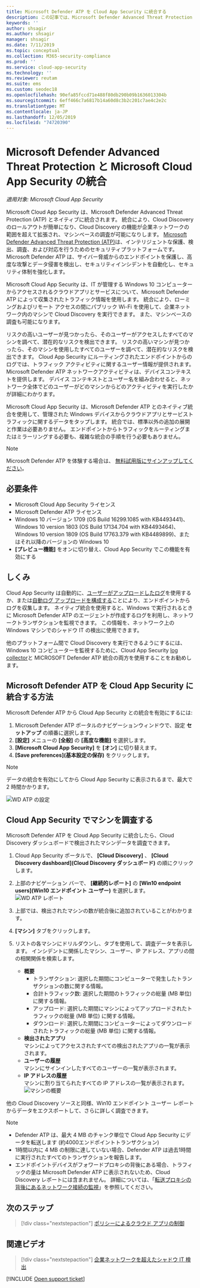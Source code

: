 ```yaml
---
title: Microsoft Defender ATP を Cloud App Security に統合する
description: この記事では、Microsoft Defender Advanced Threat Protection を Cloud App Security に統合して、シャドウ IT およびリスク管理の可視性を向上させる方法について説明します。
keywords: ''
author: shsagir
ms.author: shsagir
manager: shsagir
ms.date: 7/11/2019
ms.topic: conceptual
ms.collection: M365-security-compliance
ms.prod: ''
ms.service: cloud-app-security
ms.technology: ''
ms.reviewer: reutam
ms.suite: ems
ms.custom: seodec18
ms.openlocfilehash: 90efa85fccd71e488f80db290b09b1636013304b
ms.sourcegitcommit: 6eff466c7a6817b14a60d8c3b2c201c7ae4c2e2c
ms.translationtype: MT
ms.contentlocale: ja-JP
ms.lasthandoff: 12/05/2019
ms.locfileid: "74720390"
---
```

# <a name="microsoft-defender-advanced-threat-protection-integration-with-microsoft-cloud-app-security"></a>Microsoft Defender Advanced Threat Protection と Microsoft Cloud App Security の統合

*適用対象: Microsoft Cloud App Security*

Microsoft Cloud App Security は、Microsoft Defender Advanced Threat Protection (ATP) とネイティブに統合されます。 統合により、Cloud Discovery のロールアウトが簡単になり、Cloud Discovery の機能が企業ネットワークの範囲を超えて拡張され、マシンベースの調査が可能になりします。 [Microsoft Defender Advanced Threat Protection (ATP)](https://docs.microsoft.com/windows/security/threat-protection/windows-defender-atp/windows-defender-advanced-threat-protection)は、インテリジェントな保護、検出、調査、および対応を行うためのセキュリティプラットフォームです。 Microsoft Defender ATP は、サイバー脅威からのエンドポイントを保護し、高度な攻撃とデータ侵害を検出し、セキュリティインシデントを自動化し、セキュリティ体制を強化します。

Microsoft Cloud App Security は、IT が管理する Windows 10 コンピューターからアクセスされるクラウドアプリとサービスについて、Microsoft Defender ATP によって収集されたトラフィック情報を使用します。 統合により、ローミングおよびリモート アクセスの間にパブリック Wi-Fi を使用して、企業ネットワーク内のマシンで Cloud Discovery を実行できます。 また、マシンベースの調査も可能になります。

リスクの高いユーザーが見つかったら、そのユーザーがアクセスしたすべてのマシンを調べて、潜在的なリスクを検出できます。 リスクの高いマシンが見つかったら、そのマシンを使用したすべてのユーザーを調べて、潜在的なリスクを検出できます。 Cloud App Security にルーティングされたエンドポイントからのログでは、トラフィック アクティビティに関するユーザー情報が提供されます。 Microsoft Defender ATP ネットワークアクティビティは、デバイスコンテキストを提供します。 デバイス コンテキストとユーザー名を組み合わせると、ネットワーク全体でどのユーザーがどのマシンからどのアクティビティを実行したかが詳細にわかります。

Microsoft Cloud App Security は、Microsoft Defender ATP とのネイティブ統合を使用して、管理された Windows デバイスからクラウドアプリとサービストラフィックに関するデータをタップします。 統合では、標準以外の追加の展開と作業は必要ありません。 エンドポイントからトラフィックをルーティングまたはミラーリングする必要も、複雑な統合の手順を行う必要もありません。

> [!NOTE]
> Microsoft Defender ATP を体験する場合は、 [無料試用版にサインアップしてください](https://www.microsoft.com/WindowsForBusiness/windows-atp?ocid=docs-wdatp-assignaccess-abovefoldlink)。

## <a name="prerequisites"></a>必要条件

- Microsoft Cloud App Security ライセンス
- Microsoft Defender ATP ライセンス
- Windows 10 バージョン 1709 (OS Build 16299.1085 with KB4493441)、Windows 10 version 1803 (OS Build 17134.704 with KB4493464)、Windows 10 version 1809 (OS Build 17763.379 with KB4489899)、またはそれ以降のバージョンの Windows 10
- **[プレビュー機能]** をオンに切り替え、Cloud App Security でこの機能を有効にする

## <a name="how-it-works"></a>しくみ

Cloud App Security は自動的に、[ユーザーがアップロードしたログ](create-snapshot-cloud-discovery-reports.md)を使用するか、または[自動ログ アップロードを構成する](discovery-docker.md)ことにより、エンドポイントからログを収集します。 ネイティブ統合を使用すると、Windows で実行されるときに Microsoft Defender ATP のエージェントが作成するログを利用し、ネットワークトランザクションを監視できます。 この情報を、ネットワーク上の Windows マシンでのシャドウ IT の検出に使用できます。

他のプラットフォーム間で Cloud Discovery を実行できるようにするには、Windows 10 コンピューターを監視するために、Cloud App Security [log collector](discovery-docker.md)と MICROSOFT Defender ATP 統合の両方を使用することをお勧めします。

## <a name="how-to-integrate-microsoft-defender-atp-with-cloud-app-security"></a>Microsoft Defender ATP を Cloud App Security に統合する方法

Microsoft Defender ATP から Cloud App Security との統合を有効にするには:

1. Microsoft Defender ATP ポータルのナビゲーションウィンドウで、設定 **セットアップ** の順番に選択します。
2. **[設定]** メニューの **[全般]** の **[高度な機能]** を選択します。
3. **[Microsoft Cloud App Security]** を **[オン]** に切り替えます。
4. **[Save preferences]\(基本設定の保存\)** をクリックします。

>[!NOTE]
> データの統合を有効にしてから Cloud App Security に表示されるまで、最大で 2 時間かかります。
>

![WD ATP の設定](media/wdatp-settings.png)

## <a name="investigate-machines-in-cloud-app-security"></a>Cloud App Security でマシンを調査する

Microsoft Defender ATP を Cloud App Security に統合したら、Cloud Discovery ダッシュボードで検出されたマシンデータを調査できます。

1. Cloud App Security ポータルで、 **[Cloud Discovery]** 、 **[Cloud Discovery dashboard]\(Cloud Discovery ダッシュボード\)** の順にクリックします。
2. 上部のナビゲーション バーで、 **[継続的レポート]** の **[Win10 endpoint users]\(Win10 エンドポイント ユーザー\)** を選択します。
  ![WD ATP レポート](media/win10-dashboard-report.png)
3. 上部では、検出されたマシンの数が統合後に追加されていることがわかります。
4. **[マシン]** タブをクリックします。
5. リストの各マシンにドリルダウンし、タブを使用して、調査データを表示します。 インシデントに関係したマシン、ユーザー、IP アドレス、アプリの間の相関関係を検索します。

    - **概要**
        - トランザクション: 選択した期間にコンピューターで発生したトランザクションの数に関する情報。
        - 合計トラフィック数: 選択した期間のトラフィックの総量 (MB 単位) に関する情報。
        - アップロード: 選択した期間にマシンによってアップロードされたトラフィックの総量 (MB 単位) に関する情報。
        - ダウンロード: 選択した期間にコンピューターによってダウンロードされたトラフィックの総量 (MB 単位) に関する情報。
    - **検出されたアプリ**  
  マシンによってアクセスされたすべての検出されたアプリの一覧が表示されます。
    - **ユーザーの履歴**  
    マシンにサインインしたすべてのユーザーの一覧が表示されます。
    - **IP アドレスの履歴**  
    マシンに割り当てられたすべての IP アドレスの一覧が表示されます。
 ![マシンの概要](media/machines-overview.png)

他の Cloud Discovery ソースと同様、Win10 エンドポイント ユーザー レポートからデータをエクスポートして、さらに詳しく調査できます。

> [!NOTE]
>
> - Defender ATP は、最大 4 MB のチャンク単位で Cloud App Security にデータを転送します (約4000エンドポイントトランザクション)
> - 1時間以内に 4 MB の制限に達していない場合、Defender ATP は過去1時間に実行されたすべてのトランザクションを報告します。
> - エンドポイントデバイスがフォワードプロキシの背後にある場合、トラフィックの量は Microsoft Defender ATP に表示されないため、Cloud Discovery レポートには含まれません。 詳細については、「[転送プロキシの背後にあるネットワーク接続の監視](https://techcommunity.microsoft.com/t5/Microsoft-Defender-ATP/MDATP-Monitoring-network-connection-behind-forward-proxy-Public/ba-p/758274)」を参照してください。

## <a name="next-steps"></a>次のステップ

> [!div class="nextstepaction"]
> [ポリシーによるクラウド アプリの制御](control-cloud-apps-with-policies.md)

## <a name="related-videos"></a>関連ビデオ

> [!div class="nextstepaction"]
> [企業ネットワークを超えたシャドウ IT 検出](https://www.youtube.com/watch?v=f8hbvbY1Hnc)

[!INCLUDE [Open support ticket](includes/support.md)]
